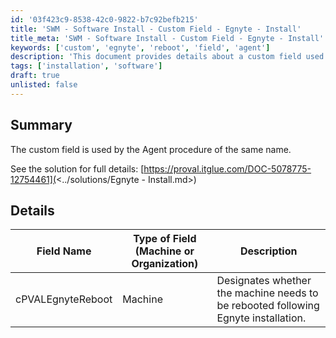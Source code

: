 ```yaml
---
id: '03f423c9-8538-42c0-9822-b7c92befb215'
title: 'SWM - Software Install - Custom Field - Egnyte - Install'
title_meta: 'SWM - Software Install - Custom Field - Egnyte - Install'
keywords: ['custom', 'egnyte', 'reboot', 'field', 'agent']
description: 'This document provides details about a custom field used by the Agent procedure related to Egnyte installations. It includes a summary of the field and its specific purpose in determining whether a machine requires a reboot after installing Egnyte.'
tags: ['installation', 'software']
draft: true
unlisted: false
---
```


## Summary

The custom field is used by the Agent procedure of the same name.

See the solution for full details: [https://proval.itglue.com/DOC-5078775-12754461](<../solutions/Egnyte - Install.md>)

## Details

| Field Name                  | Type of Field (Machine or Organization) | Description                                                    |
|-----------------------------|-----------------------------------------|----------------------------------------------------------------|
| cPVALEgnyteReboot          | Machine                                 | Designates whether the machine needs to be rebooted following Egnyte installation. |




